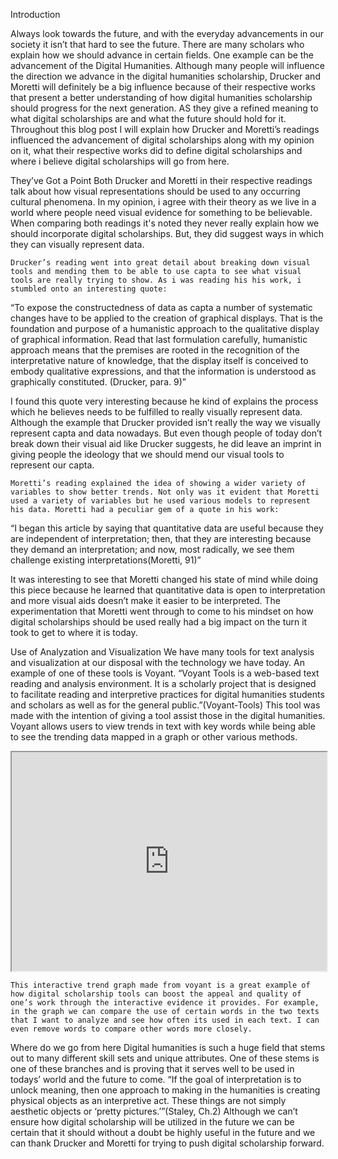Introduction

Always look towards the future, and with the everyday advancements in our society it isn’t that hard to see the future. There are many scholars who explain how we should advance in certain fields. One example can be the advancement of the Digital Humanities. Although many people will influence the direction we advance in the digital humanities scholarship, Drucker and Moretti will definitely be a big influence because of their respective works that present a better understanding of how digital humanities scholarship should progress for the next generation. AS they give a refined meaning to what digital scholarships are and what the future should hold for it. Throughout this blog post I will explain how Drucker and Moretti’s readings influenced the advancement of digital scholarships along with my opinion on it, what their respective works did to define digital scholarships and where i believe digital scholarships will go from here.



They’ve Got a Point
	Both Drucker and Moretti in their respective readings talk about how visual representations should be used to any occurring cultural phenomena. In my opinion, i agree with their theory as we live in a world where people need visual evidence for something to be believable. When comparing both readings it's noted they never really explain how we should incorporate digital scholarships. But, they did suggest ways in which they can visually represent data. 

	Drucker’s reading went into great detail about breaking down visual tools and mending them to be able to use capta to see what visual tools are really trying to show. As i was reading his his work, i stumbled onto an interesting quote:

“To expose the constructedness of data as capta a number of systematic changes have to be applied to the creation of graphical displays. That is the foundation and purpose of a humanistic approach to the qualitative display of graphical information. Read that last formulation carefully, humanistic approach means that the premises are rooted in the recognition of the interpretative nature of knowledge, that the display itself is conceived to embody qualitative expressions, and that the information is understood as graphically constituted. (Drucker, para. 9)”

I found this quote very interesting because he kind of explains the process which he believes needs to be fulfilled to really visually represent data. Although the example that Drucker provided isn’t really the way we visually represent capta and data nowadays. But even though people of today don’t break down their visual aid like Drucker suggests, he did leave an imprint in giving people the ideology that we should mend our visual tools to represent our capta.

	Moretti’s reading explained the idea of showing a wider variety of variables to show better trends. Not only was it evident that Moretti used a variety of variables but he used various models to represent his data. Moretti had a peculiar gem of a quote in his work:
“I began this article by saying that quantitative data are useful because they are independent of interpretation; then, that they are interesting because they demand an interpretation; and now, most radically, we see them challenge existing interpretations(Moretti, 91)”

It was interesting to see that Moretti changed his state of mind while doing this piece because he learned that quantitative data is open to interpretation and more visual aids doesn’t make it easier to be interpreted. The experimentation that Moretti went through to come to his mindset on how digital scholarships should be used really had a big impact on the turn it took to get to where it is today.

Use of Analyzation and Visualization
	We have many tools for text analysis and visualization at our disposal with the technology we have today. An example of one of these tools is Voyant. “Voyant Tools is a web-based text reading and analysis environment. It is a scholarly project that is designed to facilitate reading and interpretive practices for digital humanities students and scholars as well as for the general public.”(Voyant-Tools) This tool was made with the intention of giving a tool assist those in the digital humanities. Voyant allows users to view trends in text with key words while being able to see the trending data mapped in a graph or other various methods. 

<!--	Exported from Voyant Tools (voyant-tools.org).
Feel free to change the height and width values or other styling below: -->
<iframe style='width: 100%; height: 350px;' src='https://voyant-tools.org/tool/Trends/?view=Trends&query=data&query=interpretation&query=time&query=new&mode=&chartType=bar&corpus=bb4d3b30a5d22537248dbfab20ba8188'></iframe>


	This interactive trend graph made from voyant is a great example of how digital scholarship tools can boost the appeal and quality of one’s work through the interactive evidence it provides. For example, in the graph we can compare the use of certain words in the two texts that I want to analyze and see how often its used in each text. I can even remove words to compare other words more closely.

Where do we go from here
	Digital humanities is such a huge field that stems out to many different skill sets and unique attributes. One of these stems is one of these branches and is proving that it serves well to be used in todays’ world and the future to come. “If the goal of interpretation is to unlock meaning, then one approach to making in the humanities is creating physical objects as an interpretive act. These things are not simply aesthetic objects or ‘pretty pictures.’”(Staley, Ch.2) Although we can’t ensure how digital scholarship will be utilized in the future we can be certain that it should without a doubt be highly useful in the future and we can thank Drucker and Moretti for trying to push digital scholarship forward.
